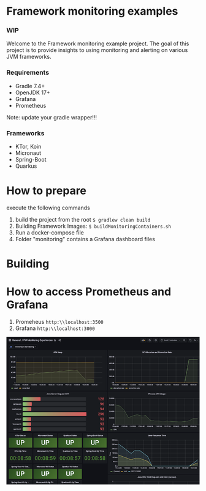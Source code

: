 # Framework monitoring examples
### WIP

Welcome to the Framework monitoring example project. The goal of this project 
is to provide insights to using monitoring and alerting on various 
JVM frameworks.

### Requirements
- Gradle 7.4+
- OpenJDK 17+ 
- Grafana 
- Prometheus

Note: update your gradle wrapper!!!

### Frameworks
- KTor, Koin
- Micronaut
- Spring-Boot
- Quarkus

# How to prepare
execute the following commands
1. build the project from the root `$ gradlew clean build`
2. Building Framework Images: `$ buildMonitoringContainers.sh`
3. Run a docker-compose file
4. Folder "monitoring" contains a Grafana dashboard files

# Building

# How to access Prometheus and Grafana
1. Promeheus `http:\\localhost:3500`
2. Grafana `http:\\localhost:3000`




![Frameworks-Monitoring-experiences](fw-ktor-monitoring-grafana.png)
